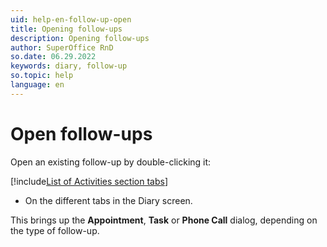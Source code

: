 ```yaml
---
uid: help-en-follow-up-open
title: Opening follow-ups
description: Opening follow-ups
author: SuperOffice RnD
so.date: 06.29.2022
keywords: diary, follow-up
so.topic: help
language: en
---
```


# Open follow-ups

Open an existing follow-up by double-clicking it:

<!-- markdownlint-disable MD032 -->
[!include[List of Activities section tabs](../../learn/includes/list-activities-section-tabs.md)]
* On the different tabs in the Diary screen.
<!-- markdownlint-restore -->

This brings up the **Appointment**, **Task** or **Phone Call** dialog, depending on the type of follow-up.
